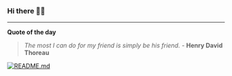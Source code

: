### Hi there 👋🏻


---

**Quote of the day**

> *The most I can do for my friend is simply be his friend.* - **Henry David Thoreau** 

[![README.md](https://github.com/marcolovazzano/marcolovazzano/actions/workflows/readme.yml/badge.svg?branch=main)](https://github.com/marcolovazzano/marcolovazzano/actions/workflows/readme.yml)
